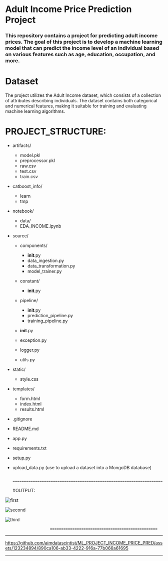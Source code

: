 
# Adult Income Price Prediction Project
### This repository contains a project for predicting adult income prices. The goal of this project is to develop a machine learning model that can predict the income level of an individual based on various features such as age, education, occupation, and more.

# Dataset
The project utilizes the Adult Income dataset, which consists of a collection of attributes describing individuals. The dataset contains both categorical and numerical features, making it suitable for training and evaluating machine learning algorithms.

# PROJECT_STRUCTURE:

- artifacts/
  - model.pkl
  - preprocessor.pkl
  - raw.csv
  - test.csv
  - train.csv
- catboost_info/
    - learn
    - tmp

- notebook/
    - data/
    - EDA_INCOME.ipynb

- source/
    - components/
        - __init__.py
        - data_ingestion.py
        - data_transformation.py
        - model_trainer.py

    - constant/
        - __init__.py

    - pipeline/
        - __init__.py
        - prediction_pipeline.py
        - training_pipeline.py

    - __init__.py
    - exception.py
    - logger.py
    - utils.py

- static/
    - style.css

- templates/
    - form.html
    - index.html
    - results.html

- .gitignore
- README.md
- app.py
- requirements.txt
- setup.py
- upload_data.py
   (use to upload a dataset into a MongoDB database)
  
                        =======================================================================
  #OUTPUT:
  
![first](https://github.com/aimdatascintist/ML_PROJECT_INCOME_PRICE_PRED/assets/123234894/59a32136-5a99-46ba-8a80-9a84573aeb3b)


![second](https://github.com/aimdatascintist/ML_PROJECT_INCOME_PRICE_PRED/assets/123234894/2c95a689-2443-4f3b-94f8-594bae88b995)



![third](https://github.com/aimdatascintist/ML_PROJECT_INCOME_PRICE_PRED/assets/123234894/d45f39b6-bd67-4dae-9132-19413249638d)

                        ================================================
  

  ******
  

https://github.com/aimdatascintist/ML_PROJECT_INCOME_PRICE_PRED/assets/123234894/890ca106-ab33-4222-916a-77b066a61695


  

 ********



   



